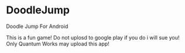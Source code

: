 DoodleJump
==========

Doodle Jump For Android

This is a fun game!
Do not uplosd to google play if you do i will sue you!
Only Quantum Works may upload this app!
